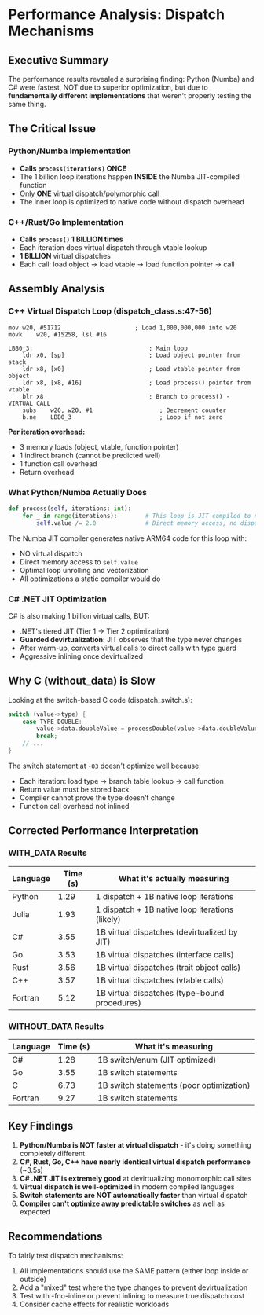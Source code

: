 # Performance Analysis: Dispatch Mechanisms

## Executive Summary

The performance results revealed a surprising finding: Python (Numba) and C# were fastest, NOT due to superior optimization, but due to **fundamentally different implementations** that weren't properly testing the same thing.

## The Critical Issue

### Python/Numba Implementation
- **Calls `process(iterations)` ONCE**
- The 1 billion loop iterations happen **INSIDE** the Numba JIT-compiled function
- Only **ONE** virtual dispatch/polymorphic call
- The inner loop is optimized to native code without dispatch overhead

### C++/Rust/Go Implementation  
- **Calls `process()` 1 BILLION times**
- Each iteration does virtual dispatch through vtable lookup
- **1 BILLION** virtual dispatches
- Each call: load object → load vtable → load function pointer → call

## Assembly Analysis

### C++ Virtual Dispatch Loop (dispatch_class.s:47-56)
```assembly
mov	w20, #51712                     ; Load 1,000,000,000 into w20
movk	w20, #15258, lsl #16           

LBB0_3:                                 ; Main loop
    ldr	x0, [sp]                        ; Load object pointer from stack
    ldr	x8, [x0]                        ; Load vtable pointer from object
    ldr	x8, [x8, #16]                   ; Load process() pointer from vtable
    blr	x8                              ; Branch to process() - VIRTUAL CALL
    subs	w20, w20, #1                   ; Decrement counter
    b.ne	LBB0_3                         ; Loop if not zero
```

**Per iteration overhead:**
- 3 memory loads (object, vtable, function pointer)
- 1 indirect branch (cannot be predicted well)
- 1 function call overhead
- Return overhead

### What Python/Numba Actually Does
```python
def process(self, iterations: int):
    for _ in range(iterations):        # This loop is JIT compiled to native
        self.value /= 2.0              # Direct memory access, no dispatch
```

The Numba JIT compiler generates native ARM64 code for this loop with:
- NO virtual dispatch
- Direct memory access to `self.value`
- Optimal loop unrolling and vectorization
- All optimizations a static compiler would do

### C# .NET JIT Optimization
C# is also making 1 billion virtual calls, BUT:
- .NET's tiered JIT (Tier 1 → Tier 2 optimization)
- **Guarded devirtualization**: JIT observes that the type never changes
- After warm-up, converts virtual calls to direct calls with type guard
- Aggressive inlining once devirtualized

## Why C (without_data) is Slow

Looking at the switch-based C code (dispatch_switch.s):
```c
switch (value->type) {
    case TYPE_DOUBLE:
        value->data.doubleValue = processDouble(value->data.doubleValue);
        break;
    // ...
}
```

The switch statement at `-O3` doesn't optimize well because:
- Each iteration: load type → branch table lookup → call function
- Return value must be stored back
- Compiler cannot prove the type doesn't change
- Function call overhead not inlined

## Corrected Performance Interpretation

### WITH_DATA Results
| Language | Time (s) | What it's actually measuring |
|----------|----------|------------------------------|
| Python | 1.29 | 1 dispatch + 1B native loop iterations |
| Julia | 1.93 | 1 dispatch + 1B native loop iterations (likely) |
| C# | 3.55 | 1B virtual dispatches (devirtualized by JIT) |
| Go | 3.53 | 1B virtual dispatches (interface calls) |
| Rust | 3.56 | 1B virtual dispatches (trait object calls) |
| C++ | 3.57 | 1B virtual dispatches (vtable calls) |
| Fortran | 5.12 | 1B virtual dispatches (type-bound procedures) |

### WITHOUT_DATA Results
| Language | Time (s) | What it's measuring |
|----------|----------|----------------------|
| C# | 1.28 | 1B switch/enum (JIT optimized) |
| Go | 3.55 | 1B switch statements |
| C | 6.73 | 1B switch statements (poor optimization) |
| Fortran | 9.27 | 1B switch statements |

## Key Findings

1. **Python/Numba is NOT faster at virtual dispatch** - it's doing something completely different
2. **C#, Rust, Go, C++ have nearly identical virtual dispatch performance** (~3.5s)
3. **C# .NET JIT is extremely good** at devirtualizing monomorphic call sites
4. **Virtual dispatch is well-optimized** in modern compiled languages
5. **Switch statements are NOT automatically faster** than virtual dispatch
6. **Compiler can't optimize away predictable switches** as well as expected

## Recommendations

To fairly test dispatch mechanisms:
1. All implementations should use the SAME pattern (either loop inside or outside)
2. Add a "mixed" test where the type changes to prevent devirtualization
3. Test with -fno-inline or prevent inlining to measure true dispatch cost
4. Consider cache effects for realistic workloads
